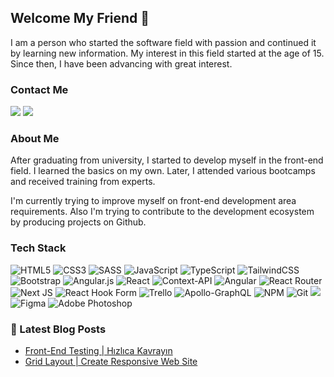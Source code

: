 ## Welcome My Friend 🙋
I am a person who started the software field with passion and continued it by learning new information. My interest in this field started at the age of 15. Since then, I have been advancing with great interest.

### Contact Me
<a href="mailto:info@beyzanurseyn.com"><img src="https://img.shields.io/badge/Gmail-D14836?style=for-the-badge&logo=gmail&logoColor=white"/></a>  <a href="https://www.linkedin.com/in/beyzanurseyhan/"><img src="https://img.shields.io/badge/linkedin-%230077B5.svg?style=for-the-badge&logo=linkedin&logoColor=white" /></a>

### About Me
After graduating from university, I started to develop myself in the front-end field. I learned the basics on my own. Later, I attended various bootcamps and received training from experts.

I'm currently trying to improve myself on front-end development area requirements. Also I'm trying to contribute to the development ecosystem by producing projects on Github.

### Tech Stack 
![HTML5](https://img.shields.io/badge/html5-%23E34F26.svg?style=for-the-badge&logo=html5&logoColor=white) ![CSS3](https://img.shields.io/badge/css3-%231572B6.svg?style=for-the-badge&logo=css3&logoColor=white) ![SASS](https://img.shields.io/badge/SASS-hotpink.svg?style=for-the-badge&logo=SASS&logoColor=white) ![JavaScript](https://img.shields.io/badge/javascript-%23323330.svg?style=for-the-badge&logo=javascript&logoColor=%23F7DF1E) ![TypeScript](https://img.shields.io/badge/typescript-%23007ACC.svg?style=for-the-badge&logo=typescript&logoColor=white) ![TailwindCSS](https://img.shields.io/badge/tailwindcss-%2338B2AC.svg?style=for-the-badge&logo=tailwind-css&logoColor=white) ![Bootstrap](https://img.shields.io/badge/bootstrap-%238511FA.svg?style=for-the-badge&logo=bootstrap&logoColor=white) ![Angular.js](https://img.shields.io/badge/angular.js-%23E23237.svg?style=for-the-badge&logo=angularjs&logoColor=white) ![React](https://img.shields.io/badge/react-%2320232a.svg?style=for-the-badge&logo=react&logoColor=%2361DAFB) ![Context-API](https://img.shields.io/badge/Context--Api-000000?style=for-the-badge&logo=react) ![Angular](https://img.shields.io/badge/angular-%23DD0031.svg?style=for-the-badge&logo=angular&logoColor=white) ![React Router](https://img.shields.io/badge/React_Router-CA4245?style=for-the-badge&logo=react-router&logoColor=white) ![Next JS](https://img.shields.io/badge/Next-black?style=for-the-badge&logo=next.js&logoColor=white) ![React Hook Form](https://img.shields.io/badge/React%20Hook%20Form-%23EC5990.svg?style=for-the-badge&logo=reacthookform&logoColor=white) ![Trello](https://img.shields.io/badge/Trello-%23026AA7.svg?style=for-the-badge&logo=Trello&logoColor=white) ![Apollo-GraphQL](https://img.shields.io/badge/-ApolloGraphQL-311C87?style=for-the-badge&logo=apollo-graphql) ![NPM](https://img.shields.io/badge/NPM-%23CB3837.svg?style=for-the-badge&logo=npm&logoColor=white) ![Git](https://img.shields.io/badge/git-%23F05033.svg?style=for-the-badge&logo=git&logoColor=white) <img src="https://img.shields.io/badge/VSCode-0078D4?style=for-the-badge&logo=visual%20studio%20code&logoColor=white"> ![Figma](https://img.shields.io/badge/figma-%23F24E1E.svg?style=for-the-badge&logo=figma&logoColor=white) ![Adobe Photoshop](https://img.shields.io/badge/adobe%20photoshop-%2331A8FF.svg?style=for-the-badge&logo=adobe%20photoshop&logoColor=white)

### 📕 Latest Blog Posts
- [Front-End Testing | Hızlıca Kavrayın](https://medium.com/@beyzanurseyhan/front-end-testing-hızlıca-kavrayın-572145c15eaf)
- [Grid Layout | Create Responsive Web Site](https://medium.com/@beyzanurseyhan/grid-layout-create-responsive-web-site-c1d09cd141e8)
